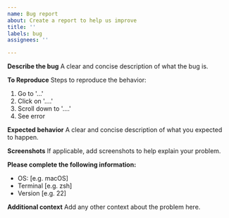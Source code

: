 ```yaml
---
name: Bug report
about: Create a report to help us improve
title: ''
labels: bug
assignees: ''

---
```


**Describe the bug**
A clear and concise description of what the bug is.

**To Reproduce**
Steps to reproduce the behavior:
1. Go to '...'
2. Click on '....'
3. Scroll down to '....'
4. See error

**Expected behavior**
A clear and concise description of what you expected to happen.

**Screenshots**
If applicable, add screenshots to help explain your problem.

**Please complete the following information:**
 - OS: [e.g. macOS]
 - Terminal [e.g. zsh]
 - Version [e.g. 22]

**Additional context**
Add any other context about the problem here.
